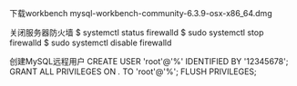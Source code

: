 

下载workbench
mysql-workbench-community-6.3.9-osx-x86_64.dmg

关闭服务器防火墙
$ systemctl status firewalld
$ sudo systemctl stop firewalld
$ sudo systemctl disable firewalld

创建MySQL远程用户
CREATE USER 'root'@'%' IDENTIFIED BY '12345678';
GRANT ALL PRIVILEGES ON *.* TO 'root'@'%';
FLUSH PRIVILEGES;


